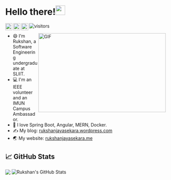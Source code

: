 <!--
**rukshan99/rukshan99** is a ✨ _special_ ✨ repository because its `README.md` (this file) appears on your GitHub profile.-->

# Hello there!<img src="https://raw.githubusercontent.com/MartinHeinz/MartinHeinz/master/wave.gif" width="30px">
<a href="https://www.linkedin.com/in/rukshanjayasekara/">
  <img align="left" alt="Rukshan's's Linkedin" width="22px" src="https://raw.githubusercontent.com/peterthehan/peterthehan/master/assets/linkedin.svg" />
</a>
<a href="https://www.linkedin.com/in/rukshanjayasekara/">
  <img align="left" alt="Rukshan's's Linkedin" width="22px" src="https://raw.githubusercontent.com/peterthehan/peterthehan/master/assets/twitter.svg" />
</a>
<a href="https://www.facebook.com/rukshan.jayasekara.1690/">
  <img align="left" alt="Rukshan's's Facebook" width="22px" src="https://raw.githubusercontent.com/peterthehan/peterthehan/master/assets/facebook.svg" />
</a>

![visitors](https://visitor-badge.glitch.me/badge?page_id=rukshan99.rukshan99)
<!--[![HitCount](http://hits.dwyl.com/rukshan99/rukshan99.svg)](http://hits.dwyl.com/rukshan99/rukshan99)-->

<img align="right" alt="GIF" src="https://github.com/abhisheknaiidu/abhisheknaiidu/blob/master/code.gif?raw=true" width="400" height="248" />

- 😄 I’m Rukshan, a Software Engineering undergraduate at SLIIT.
- 💻 I'm an IEEE volunteer and an IMUN Campus Ambassador.
- 🌱 I love Spring Boot, Angular, MERN, Docker.
- ✍️ My blog: [rukshanjayasekara.wordpress.com](https://www.rukshanjayasekara.wordpress.com)
- 🌏 My website: [rukshanjayasekara.me](http://rukshanjayasekara.me/)

## &#x1f4c8; GitHub Stats

<img align="center" src="https://github-readme-stats.vercel.app/api/top-langs/?username=rukshan99&hide=css,html&title_color=ffffff&text_color=c9cacc&icon_color=2bbc8a&bg_color=1d1f21" />
<img align="center" src="https://github-readme-stats.vercel.app/api?username=rukshan99&show_icons=true&line_height=27&count_private=true&title_color=ffffff&text_color=c9cacc&icon_color=2bbc8a&bg_color=1d1f21" alt="Rukshan's GitHub Stats" />


